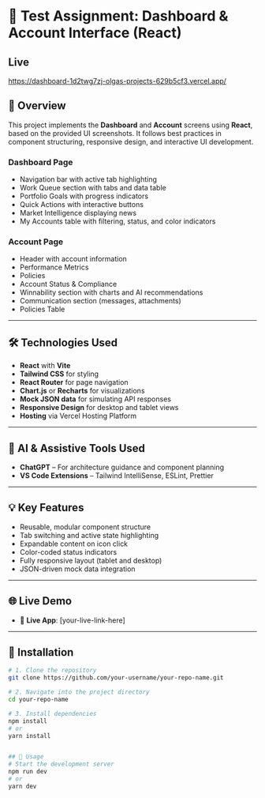 # 🧪 Test Assignment: Dashboard & Account Interface (React)

## Live
https://dashboard-1d2twg7zj-olgas-projects-629b5cf3.vercel.app/

## 📌 Overview

This project implements the **Dashboard** and **Account** screens using **React**, based on the provided UI screenshots. It follows best practices in component structuring, responsive design, and interactive UI development.

### Dashboard Page
- Navigation bar with active tab highlighting  
- Work Queue section with tabs and data table  
- Portfolio Goals with progress indicators  
- Quick Actions with interactive buttons  
- Market Intelligence displaying news  
- My Accounts table with filtering, status, and color indicators  

### Account Page
- Header with account information  
- Performance Metrics  
- Policies  
- Account Status & Compliance  
- Winnability section with charts and AI recommendations  
- Communication section (messages, attachments)  
- Policies Table  

---

## 🛠️ Technologies Used

- **React** with **Vite**
- **Tailwind CSS** for styling
- **React Router** for page navigation
- **Chart.js** or **Recharts** for visualizations
- **Mock JSON data** for simulating API responses
- **Responsive Design** for desktop and tablet views
- **Hosting** via Vercel Hosting Platform

---

## 🤖 AI & Assistive Tools Used

- **ChatGPT** – For architecture guidance and component planning
- **VS Code Extensions** – Tailwind IntelliSense, ESLint, Prettier

---

## 💡 Key Features

- Reusable, modular component structure
- Tab switching and active state highlighting
- Expandable content on icon click
- Color-coded status indicators
- Fully responsive layout (tablet and desktop)
- JSON-driven mock data integration

---

## 🌐 Live Demo

- 🔗 **Live App**: [your-live-link-here]  

---

## 🧩 Installation

```bash
# 1. Clone the repository
git clone https://github.com/your-username/your-repo-name.git

# 2. Navigate into the project directory
cd your-repo-name

# 3. Install dependencies
npm install
# or
yarn install


## 🧩 Usage
# Start the development server
npm run dev
# or
yarn dev
